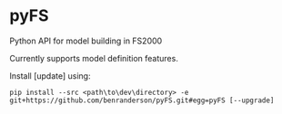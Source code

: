 # pyFS
Python API for model building in FS2000

Currently supports model definition features.

Install [update] using:
```
pip install --src <path\to\dev\directory> -e git+https://github.com/benranderson/pyFS.git#egg=pyFS [--upgrade]
```
